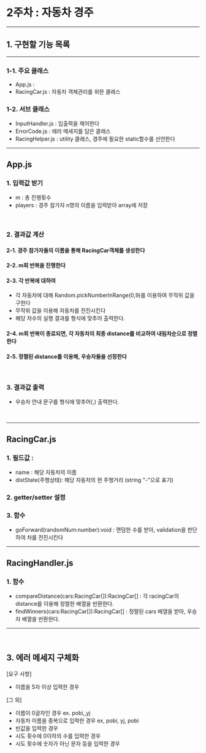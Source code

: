 # 2주차 : 자동차 경주

---
## 1. 구현할 기능 목록

---
### 1-1. 주요 클래스
- App.js :
- RacingCar.js : 자동차 객체관리를 위한 클래스


### 1-2. 서브 클래스
- InputHandler.js : 입출력을 제어한다
- ErrorCode.js : 에러 메세지를 담은 클래스
- RacingHelper.js : utility 클래스, 경주에 필요한 static함수를 선언한다

--- 
## App.js
### 1. 입력값 받기
- m : 총 진행횟수
- players : 경주 참가자 n명의 이름을 입력받아 array에 저장
<br/>

### 2. 결과값 계산
#### 2-1. 경주 참가자들의 이름을 통해 RacingCar객체를 생성한다

#### 2-2. m회 반복을 진행한다

#### 2-3. 각 반복에 대하여
- 각 자동차에 대해 Random.pickNumberInRange(0,9)를 이용하여 무작위 값을 구한다
- 무작위 값을 이용해 자동차를 전진시킨다
- 해당 차수의 실행 결과를 형식에 맞추어 출력한다.
#### 2-4. m회 반복이 종료되면, 각 자동차의 최종 distance를 비교하여 내림차순으로 정렬한다
#### 2-5. 정렬된 distance를 이용해, 우승자들을 선정한다

<br/>

### 3. 결과값 출력
- 우승자 안내 문구를 형식에 맞추어(,) 출력한다.

<br/>

---
## RacingCar.js
### 1. 필드값 :
- name : 해당 자동차의 이름
- distState(주행상태): 해당 자동차의 현 주행거리 (string "-"으로 표기)

### 2. getter/setter 설정
### 3. 함수
- goForward(randomNum:number):void : 랜덤한 수를 받아, validation을 판단하여 차를 전진시킨다

--- 
## RacingHandler.js
### 1. 함수
- compareDistance(cars:RacingCar[]):RacingCar[] : 각 racingCar의 distance를 이용해 정렬한 배열을 반환한다.
- findWinners(cars:RacingCar[]):RacingCar[] : 정렬된 cars 배열을 받아, 우승자 배열을 반환한다.

--- 
<br/> 

## 3. 에러 메세지 구체화
[요구 사항]
- 이름을 5자 이상 입력한 경우<br/>

[그 외]
- 이름이 0글자인 경우 ex. pobi,,yj
- 자동차 이름을 중복으로 입력한 경우 ex, pobi, yj, pobi
- 빈값을 입력한 경우 
- 시도 횟수에 0이하의 수를 입력한 경우 
- 시도 횟수에 숫자가 아닌 문자 등을 입력한 경우
